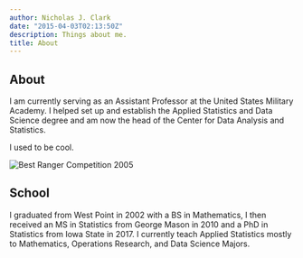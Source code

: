```yaml
---
author: Nicholas J. Clark
date: "2015-04-03T02:13:50Z"
description: Things about me.
title: About
---
```


## About
I am currently serving as an Assistant Professor at the United States Military Academy.  I helped set up and establish the Applied Statistics and Data Science degree and am now the head of the Center for Data Analysis and Statistics.

I used to be cool.

![Best Ranger Competition 2005](https://www.nicholasjsclark.com/files/BRC2005.jpg)

## School

I graduated from West Point in 2002 with a BS in Mathematics, I then received an MS in Statistics from George Mason in 2010 and a PhD in Statistics from Iowa State in 2017.  I currently teach Applied Statistics mostly to Mathematics, Operations Research, and Data Science Majors.
